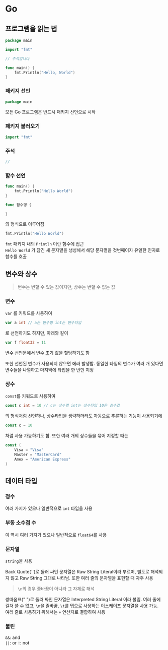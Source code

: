 # Go

## 프로그램을 읽는 법

```go
package main

import "fmt"

// 주석입니다

func main() {
    fmt.Println("Hello, World")
}
```

### 패키지 선언

```go
package main
```

모든 Go 프로그램은 반드시 패키지 선언으로 시작

### 패키지 불러오기

```go
import "fmt"
```

### 주석

```go
//
```

### 함수 선언

```go
func main() {
    fmt.Println("Hello World")
}
```

```go
func 함수명 {

}
```

의 형식으로 이루어짐

```go
fmt.Println("Hello World")
```

`fmt` 패키지 내의 `Println` 이란 함수에 접근  
`Hello World` 가 담긴 새 문자열을 생성해서 해당 문자열을 첫번째이자 유일한 인자로 함수를 호출

## 변수와 상수

>변수는 변할 수 있는 값이지만, 상수는 변할 수 없는 값

### 변수

`var` 를 키워드를 사용하여

```go
var a int // a는 변수명 int는 변수타입
```

로 선언하기도 하지만, 아래와 같이

```go
var f float32 = 11
```

변수 선언문에서 변수 초기 값을 할당하기도 함

또한 선언된 변수가 사용되지 않으면 에러 발생함. 동일한 타입의 변수가 여러 개 있다면 변수들을 나열하고 마지막에 타입을 한 번만 지정

### 상수

`const`를 키워드로 사용하여

```go
const c int = 10 // c는 상수명 int는 상수타입 10은 상수값
```

의 형식처럼 선언하나, 상수타입을 생략하더라도 자동으로 추론하는 기능이 사용되기에

```go
const c = 10
```

처럼 사용 가능하기도 함. 또한 여러 개의 상수들을 묶어 지정할 때는

```go
const (
    Visa = "Visa"
    Master = "MasterCard"
    Amex = "American Express"
)
```

## 데이터 타입

### 정수

여러 가지가 있으나 일반적으로 `int` 타입을 사용

### 부동 소수점 수

이 역시 여러 가지가 있으나 일반적으로 `float64`를 사용

### 문자열

`string`을 사용

Back Quote(``)로 둘러 싸인 문자열은 Raw String Literal이라 부르며, 별도로 해석되지 않고 Raw String 그대로 나타남. 또한 여러 줄의 문자열을 표현할 때 자주 사용
>`\n`의 경우 줄바꿈이 아니라 그 자체로 해석

쌍따옴표(" ")로 둘러 싸인 문자열은 Interpreted String Literal 이라 불림. 여러 줄에 걸쳐 쓸 수 없고, `\n`을 줄바꿈, `\t`를 탭으로 사용하는 이스케이프 문자열을 사용 가능. 여러 줄로 사용하기 위해서는 `+` 연산자로 결합하여 사용

### 불린

`&&`: and  
`||`: or
`!`: not